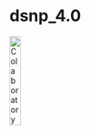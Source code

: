 # dsnp_4.0
<img alt="Colaboratory logo" width="20%" src="https://raw.githubusercontent.com/carlosfab/escola-data-science/master/img/novo_logo_bg_claro.png">
